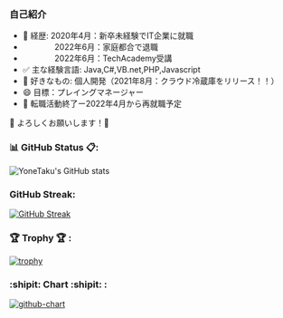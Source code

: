 ### 自己紹介

- 💬 経歴: 2020年4月：新卒未経験でIT企業に就職
- 　　　　2022年6月：家庭都合で退職
- 　　　　2022年6月：TechAcademy受講
- ✅ 主な経験言語: Java,C#,VB.net,PHP,Javascript
- 🥰 好きなもの: 個人開発（2021年8月：クラウド冷蔵庫をリリース！！）
- 😄 目標：プレイングマネージャー
- 😤 転職活動終了ー2022年4月から再就職予定


🙇 よろしくお願いします！🙇


### 📊 GitHub Status 📋:
![YoneTaku's GitHub stats](https://github-readme-stats.vercel.app/api?custom_title=YoneTaku's%20GitHub%20Status&username=yonetaku0519&count_private=true&show_icons=true&theme=radical)



### GitHub Streak:
[![GitHub Streak](http://github-readme-streak-stats.herokuapp.com?user=yonetaku0519&theme=onedark_duo)](https://git.io/streak-stats)


### 🏆 Trophy 🏆 :

[![trophy](https://github-profile-trophy.vercel.app/?username=yoshinori-koide&no-frame=true&theme=onedark&row=2&column=4)](https://github.com/ryo-ma/github-profile-trophy)

### :shipit: Chart :shipit: :

[![github-chart](https://github-chart.vercel.app/api?user=yonetaku0519)](https://github.com/rokumura7/github-chart)



